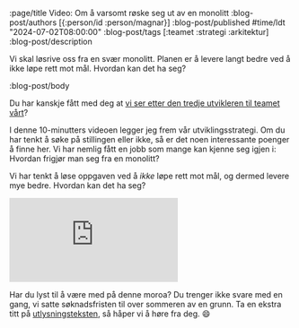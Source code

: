 :page/title Video: Om å varsomt røske seg ut av en monolitt
:blog-post/authors [{:person/id :person/magnar}]
:blog-post/published #time/ldt "2024-07-02T08:00:00"
:blog-post/tags [:teamet :strategi :arkitektur]
:blog-post/description

Vi skal løsrive oss fra en svær monolitt. Planen er å levere langt bedre ved
å ikke løpe rett mot mål. Hvordan kan det ha seg?

:blog-post/body

Du har kanskje fått med deg at [vi ser etter den tredje utvikleren til teamet
vårt](/jobbe-med-oss/)?

I denne 10-minutters videoen legger jeg frem vår utviklingsstrategi. Om du har
tenkt å søke på stillingen eller ikke, så er det noen interessante poenger å
finne her. Vi har nemlig fått en jobb som mange kan kjenne seg igjen i: Hvordan
frigjør man seg fra en monolitt?

Vi har tenkt å løse oppgaven ved å *ikke* løpe rett mot mål, og dermed
levere mye bedre. Hvordan kan det ha seg?

<div class="video-responsive">
  <iframe  class="video-responsive-item" src="https://www.youtube.com/embed/zA8Eb6coI_g?si=uM8AFWA1hG6G1-EG" title="YouTube video player" frameborder="0" allow="accelerometer; autoplay; clipboard-write; encrypted-media; gyroscope; picture-in-picture; web-share" referrerpolicy="strict-origin-when-cross-origin" allowfullscreen></iframe>
</div>

Har du lyst til å være med på denne moroa? Du trenger ikke svare med en gang, vi
satte søknadsfristen til over sommeren av en grunn. Ta en ekstra titt på
[utlysningsteksten](/jobbe-med-oss/), så håper vi å høre fra deg. 😄

